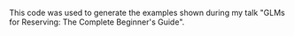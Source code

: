 This code was used to generate the examples shown during my talk "GLMs for Reserving: The Complete Beginner's Guide".
